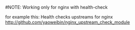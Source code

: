 #NOTE: Working only for nginx with health-check

for example this:
Health checks upstreams for nginx
http://github.com/yaoweibin/nginx_upstream_check_module

